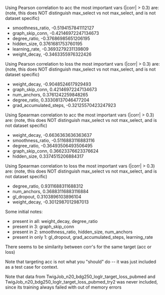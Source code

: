 Using Pearson correlation to acc the most important vars (|corr| > 0.3) are: (note, this does NOT distinguish max_select vs not max_select, and is not dataset specific)
- smoothness_ratio, -0.5194157841112127
- graph_skip_conn, -0.42146972247134673
- degree_ratio, -0.37686985651206195
- hidden_size, 0.3761681753760195
- learning_rate, -0.3693279231139809
- weight_decay, -0.3463355976322426

Using Pearson correlation to loss the most important vars (|corr| > 0.3) are: (note, this does NOT distinguish max_select vs not max_select, and is not dataset specific)
- weight_decay, -0.9048524617929493
- graph_skip_conn, 0.42146972247134673
- num_anchors, 0.3761242259848265 
- degree_ratio, 0.33308137046477204
- grad_accumulated_steps, -0.32125570423247923

Using Spearman correlation to acc the most important vars (|corr| > 0.3) are: (note, this does NOT distinguish max_select vs not max_select, and is not dataset specific)
- weight_decay, -0.6636363636363637
- smoothness_ratio, -0.5116883116883116
- degree_ratio, -0.36493506493506495 
- graph_skip_conn, 0.36623376623376624
- hidden_size, 0.3374515206884317

Using Spearman correlation to loss the most important vars (|corr| > 0.3) are: (note, this does NOT distinguish max_select vs not max_select, and is not dataset specific)
- degree_ratio, 0.9311688311688312
- num_anchors, 0.36883116883116884
- gl_dropout, 0.3103896103896104
- weight_decay, -0.3012987012987013

Some initial notes:
- present in all: weight_decay, degree_ratio
- present in 3: graph_skip_conn
- present in 2: smoothness_ratio, hidden_size, num_anchors
- present in only 1: gl_dropout, grad_accumulated_steps, learning_rate

There seems to be similarity between corr's for the same target (acc or loss)

Note that targeting acc is not what you "should" do -- it was just included as a test case for context.

Note that data from TwigJob_n20_bdg250_loglr_target_loss_pubmed and TwigJob_n20_bdg250_loglr_target_loss_pubmed_try2 was never included, since its training always failed with out of memory errors
